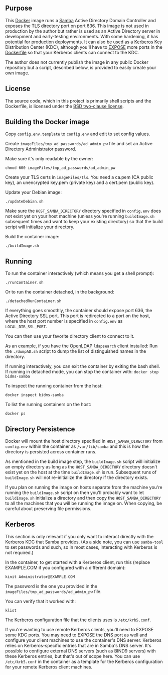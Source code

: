 ## Purpose

This [Docker](http://www.docker.com/) image runs a
[Samba](http://www.samba.org/) Active Directory Domain Controller and
exposes the TLS directory port on port 636.  This image is not used in
production by the author but rather is used as an Active Directory server in
development and early-testing environments.  With some hardening, it has
potential for production deployments.  It can also be used as a
[Kerberos](http://web.mit.edu/kerberos/) Key Distribution Center (KDC),
although you'll have to
[EXPOSE](https://docs.docker.com/engine/reference/builder/#expose) more
ports in the [Dockerfile](https://docs.docker.com/engine/reference/builder/)
so that your Kerberos clients can connect to the KDC.

The author does not currently publish the image in any public Docker
repository but a script, described below, is provided to easily create your
own image.

## License

The source code, which in this project is primarily shell scripts and the
Dockerfile, is licensed under the [BSD two-clause license](LICENSE.txt).

## Building the Docker image

Copy `config.env.template` to `config.env` and edit to set config values.

Create `imageFiles/tmp_ad_passwords/ad_admin_pw` file and set an Active
Directory Administrator password.

Make sure it's only readable by the owner:
```
chmod 600 imageFiles/tmp_ad_passwords/ad_admin_pw
```

Create your TLS certs in `imageFiles/tls`.  You need a ca.pem (CA public
key), an unencrypted key.pem (private key) and a cert.pem (public key).

Update your Debian image:
```
./updateDebian.sh
```

Make sure the `HOST_SAMBA_DIRECTORY` directory specified in `config.env`
does not exist yet on your host machine (unless you're running
`buildImage.sh` subsequent times and want to keep your existing directory)
so that the build script will initialize your directory.

Build the container image:
```
./buildImage.sh
```

## Running

To run the container interactively (which means you get a shell prompt):
```
./runContainer.sh
```

Or to run the container detached, in the background:
```
./detachedRunContainer.sh
```

If everything goes smoothly, the container should expose port 636, the
Active Directory SSL port.  This port is redirected to a port on the host,
where the host port number is specified in `config.env` as
`LOCAL_DIR_SSL_PORT`.

You can then use your favorite directory client to connect to it.

As an example, if you have the [OpenLDAP](http://www.openldap.org/)
`ldapsearch` client installed: Run the `./dumpAD.sh` script to dump the list
of distinguished names in the directory.

If running interactively, you can exit the container by exiting the bash
shell.  If running in detached mode, you can stop the container with: ```
docker stop bidms-samba ```

To inspect the running container from the host:
```
docker inspect bidms-samba
```

To list the running containers on the host:
```
docker ps
```

## Directory Persistence

Docker will mount the host directory specified in `HOST_SAMBA_DIRECTORY`
from `config.env` within the container as `/var/lib/samba` and this is how
the directory is persisted across container runs.

As mentioned in the build image step, the `buildImage.sh` script will
initialize an empty directory as long as the `HOST_SAMBA_DIRECTORY`
directory doesn't exist yet on the host at the time `buildImage.sh` is run. 
Subsequent runs of `buildImage.sh` will not re-initialize the directory if
the directory exists.

If you plan on running the image on hosts separate from the machine you're
running the `buildImage.sh` script on then you'll probably want to let
`buildImage.sh` initialize a directory and then copy the
`HOST_SAMBA_DIRECTORY` to all the machines that you will be running the
image on.  When copying, be careful about preserving file permissions.

## Kerberos

This section is only relevant if you only want to interact directly with the
Kerberos KDC that Samba provides.  (As a side note, you can use `samba-tool`
to set passwords and such, so in most cases, interacting with Kerberos is
not required.)

In the container, to get started with a Kerberos client, run this (replace
EXAMPLE.COM if you configured with a different domain):
```
kinit Administrator@EXAMPLE.COM
```

The password is the one you provided in the
`imageFiles/tmp_ad_passwords/ad_admin_pw` file.

You can verify that it worked with:
```
klist
```

The Kerberos configuration file that the clients uses is `/etc/krb5.conf`.

If you're wanting to use remote Kerberos clients, you'll need to EXPOSE some
KDC ports.  You may need to EXPOSE the DNS port as well and configure your
client machines to use the container's DNS server.  Kerberos relies on
Kerberos-specific entries that are in Samba's DNS server.  It's possible to
configure external DNS servers (such as BIND9 servers) with these Kerberos
entries, but that's out of scope here.  You can use `/etc/krb5.conf` in the
container as a template for the Kerberos configuration for your remote
Kerberos client machines.

